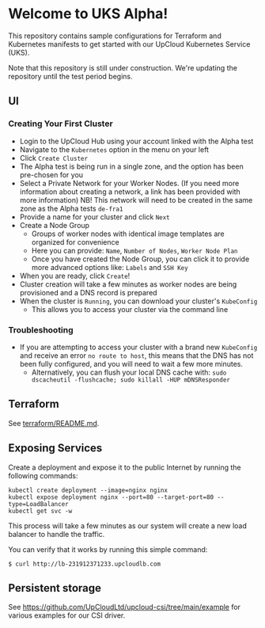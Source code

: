 # Welcome to UKS Alpha!

This repository contains sample configurations for Terraform and Kubernetes manifests to get started with our UpCloud Kubernetes Service (UKS).

Note that this repository is still under construction. We're updating the repository until the test period begins.

## UI

### Creating Your First Cluster

* Login to the UpCloud Hub using your account linked with the Alpha test
* Navigate to the `Kubernetes` option in the menu on your left
* Click `Create Cluster`
* The Alpha test is being run in a single zone, and the option has been pre-chosen for you
* Select a Private Network for your Worker Nodes. (If you need more information about creating a network, a link has 
  been provided with more information) NB! This network will need to be created in the same zone as the Alpha tests `de-fra1`
* Provide a name for your cluster and click `Next`
* Create a Node Group
  * Groups of worker nodes with identical image templates are organized for convenience
  * Here you can provide: `Name`, `Number of Nodes`, `Worker Node Plan`
  * Once you have created the Node Group, you can click it to provide more advanced options like: `Labels` and `SSH Key`
* When you are ready, click `Create`!
* Cluster creation will take a few minutes as worker nodes are being provisioned and a DNS record is prepared
* When the cluster is `Running`, you can download your cluster's `KubeConfig`
  * This allows you to access your cluster via the command line

### Troubleshooting

* If you are attempting to access your cluster with a brand new `KubeConfig` and receive an error `no route to host`, this means that the DNS has not been fully configured, and you will need to wait a few more minutes.
  * Alternatively, you can flush your local DNS cache with: `sudo dscacheutil -flushcache; sudo killall -HUP mDNSResponder`
##  Terraform

See [terraform/README.md](terraform/README.md).

## Exposing Services

Create a deployment and expose it to the public Internet by running the following commands:

```
kubectl create deployment --image=nginx nginx
kubectl expose deployment nginx --port=80 --target-port=80 --type=LoadBalancer
kubectl get svc -w
```

This process will take a few minutes as our system will create a new load balancer to handle the traffic.

You can verify that it works by running this simple command:

```
$ curl http://lb-231912371233.upcloudlb.com
```

## Persistent storage

See https://github.com/UpCloudLtd/upcloud-csi/tree/main/example for various examples for our CSI driver.
